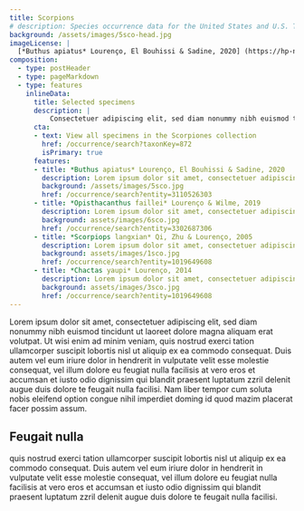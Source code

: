 ```yaml
---
title: Scorpions
# description: Species occurrence data for the United States and U.S. Territories.
background: /assets/images/5sco-head.jpg
imageLicense: |
  [*Buthus apiatus* Lourenço, El Bouhissi & Sadine, 2020] (https://hp-nhc-template.gbif-staging.org/occurrence/search?entity=3110526303) collected in Algeria (licensed under <http://creativecommons.org/licenses/by-nc-nd/4.0/>)
composition:
  - type: postHeader
  - type: pageMarkdown
  - type: features
    inlineData:
      title: Selected specimens
      description: |
          Consectetuer adipiscing elit, sed diam nonummy nibh euismod tincidunt ut laoreet dolore magna aliquam erat volutpat. 
      cta:
      - text: View all specimens in the Scorpiones collection
        href: /occurrence/search?taxonKey=872
        isPrimary: true
      features: 
      - title: *Buthus apiatus* Lourenço, El Bouhissi & Sadine, 2020
        description: Lorem ipsum dolor sit amet, consectetuer adipiscing elit, sed diam nonummy nibh euismod.
        background: /assets/images/5sco.jpg 
        href: /occurrence/search?entity=3110526303
      - title: *Opisthacanthus faillei* Lourenço & Wilme, 2019
        description: Lorem ipsum dolor sit amet, consectetuer adipiscing elit, sed diam nonummy nibh euismod.
        background: assets/images/6sco.jpg
        href: /occurrence/search?entity=3302687306
      - title: *Scorpiops langxian* Qi, Zhu & Lourenço, 2005
        description: Lorem ipsum dolor sit amet, consectetuer adipiscing elit, sed diam nonummy nibh euismod.
        background: assets/images/1sco.jpg
        href: /occurrence/search?entity=1019649608
      - title: *Chactas yaupi* Lourenço, 2014
        description: Lorem ipsum dolor sit amet, consectetuer adipiscing elit, sed diam nonummy nibh euismod.
        background: assets/images/3sco.jpg
        href: /occurrence/search?entity=1019649608
---
```


Lorem ipsum dolor sit amet, consectetuer adipiscing elit, sed diam nonummy nibh euismod tincidunt ut laoreet dolore magna aliquam erat volutpat. Ut wisi enim ad minim veniam, quis nostrud exerci tation ullamcorper suscipit lobortis nisl ut aliquip ex ea commodo consequat. Duis autem vel eum iriure dolor in hendrerit in vulputate velit esse molestie consequat, vel illum dolore eu feugiat nulla facilisis at vero eros et accumsan et iusto odio dignissim qui blandit praesent luptatum zzril delenit augue duis dolore te feugait nulla facilisi. Nam liber tempor cum soluta nobis eleifend option congue nihil imperdiet doming id quod mazim placerat facer possim assum. 

## Feugait nulla
quis nostrud exerci tation ullamcorper suscipit lobortis nisl ut aliquip ex ea commodo consequat. Duis autem vel eum iriure dolor in hendrerit in vulputate velit esse molestie consequat, vel illum dolore eu feugiat nulla facilisis at vero eros et accumsan et iusto odio dignissim qui blandit praesent luptatum zzril delenit augue duis dolore te feugait nulla facilisi.
